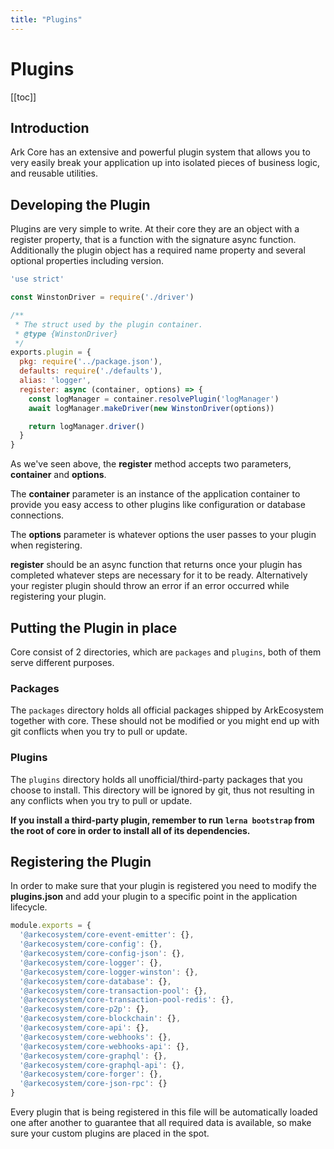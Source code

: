 ```yaml
---
title: "Plugins"
---
```


# Plugins

[[toc]]

## Introduction

Ark Core has an extensive and powerful plugin system that allows you to very easily break your application up into isolated pieces of business logic, and reusable utilities.

## Developing the Plugin

Plugins are very simple to write. At their core they are an object with a register property, that is a function with the signature async function. Additionally the plugin object has a required name property and several optional properties including version.

```js
'use strict'

const WinstonDriver = require('./driver')

/**
 * The struct used by the plugin container.
 * @type {WinstonDriver}
 */
exports.plugin = {
  pkg: require('../package.json'),
  defaults: require('./defaults'),
  alias: 'logger',
  register: async (container, options) => {
    const logManager = container.resolvePlugin('logManager')
    await logManager.makeDriver(new WinstonDriver(options))

    return logManager.driver()
  }
}
```

As we've seen above, the **register** method accepts two parameters, **container** and **options**.

The **container** parameter is an instance of the application container to provide you easy access to other plugins like configuration or database connections.

The **options** parameter is whatever options the user passes to your plugin when registering.

**register** should be an async function that returns once your plugin has completed whatever steps are necessary for it to be ready. Alternatively your register plugin should throw an error if an error occurred while registering your plugin.

## Putting the Plugin in place

Core consist of 2 directories, which are `packages` and `plugins`, both of them serve different purposes.

### Packages

The `packages` directory holds all official packages shipped by ArkEcosystem together with core. These should not be modified or you might end up with git conflicts when you try to pull or update.

### Plugins

The `plugins` directory holds all unofficial/third-party packages that you choose to install. This directory will be ignored by git, thus not resulting in any conflicts when you try to pull or update.

**If you install a third-party plugin, remember to run `lerna bootstrap` from the root of core in order to install all of its dependencies.**

## Registering the Plugin

In order to make sure that your plugin is registered you need to modify the **plugins.json** and add your plugin to a specific point in the application lifecycle.

```js
module.exports = {
  '@arkecosystem/core-event-emitter': {},
  '@arkecosystem/core-config': {},
  '@arkecosystem/core-config-json': {},
  '@arkecosystem/core-logger': {},
  '@arkecosystem/core-logger-winston': {},
  '@arkecosystem/core-database': {},
  '@arkecosystem/core-transaction-pool': {},
  '@arkecosystem/core-transaction-pool-redis': {},
  '@arkecosystem/core-p2p': {},
  '@arkecosystem/core-blockchain': {},
  '@arkecosystem/core-api': {},
  '@arkecosystem/core-webhooks': {},
  '@arkecosystem/core-webhooks-api': {},
  '@arkecosystem/core-graphql': {},
  '@arkecosystem/core-graphql-api': {},
  '@arkecosystem/core-forger': {},
  '@arkecosystem/core-json-rpc': {}
}
```

Every plugin that is being registered in this file will be automatically loaded one after another to guarantee that all required data is available, so make sure your custom plugins are placed in the spot.

